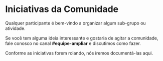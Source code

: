 # Iniciativas da Comunidade

Qualquer participante é bem-vindo a organizar algum sub-grupo ou atividade.

Se você tem alguma ideia interessante e gostaria de agitar a comunidade, fale conosco no canal **\#equipe-ampliar** e discutimos como fazer.

Conforme as iniciativas forem rolando, nós iremos documentá-las aqui.

